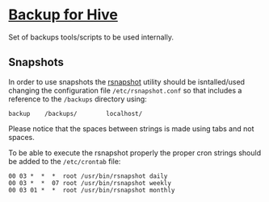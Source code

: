 # [Backup for Hive](http://backup.hive.pt)

Set of backups tools/scripts to be used internally.

## Snapshots

In order to use snapshots the [rsnapshot](http://www.rsnapshot.org/) utility should be isntalled/used changing the
configuration file `/etc/rsnapshot.conf` so that includes a reference to the `/backups` directory using:

    backup    /backups/        localhost/

Please notice that the spaces between strings is made using tabs and not spaces.

To be able to execute the rsnapshot properly the proper cron strings should be added to the `/etc/crontab` file:

    00 03 *  *  *  root /usr/bin/rsnapshot daily
    00 03 *  *  07 root /usr/bin/rsnapshot weekly
    00 03 01 *  *  root /usr/bin/rsnapshot monthly
